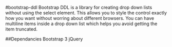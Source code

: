 ﻿#bootstrap-ddl
Bootstrap DDL is a library for creating drop down lists without using the select element. 
This allows you to style the control exactly how you want without worring about different browsers.
You can have multiline items inside a drop down list which helps you avoid getting the item truncated.

##Dependancies
Bootstrap 3
jQuery